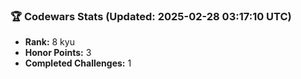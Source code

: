 ### 🏆 Codewars Stats (Updated: 2025-02-28 03:17:10 UTC)

- **Rank:** 8 kyu
- **Honor Points:** 3
- **Completed Challenges:** 1

